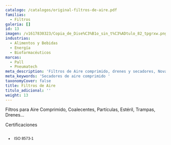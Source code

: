 ```yaml
---
catalogo: /catalogos/original-filtros-de-aire.pdf
familias:
  - Filtros
galeria: []
id: 13
imagen: /v1617830323/Copia_de_Dise%C3%B1o_sin_t%C3%ADtulo_82_tpgrxw.png
industrias:
  - Alimentos y Bebidas
  - Energía
  - Biofarmacéuticos
marcas:
  - Pall
  - Pneumatech
meta_description: 'Filtros de Aire comprimido, drenes y secadores, Novatec consultemos !!'
meta_keywords: 'Secadores de aire comprimido '
taxonomyCover: false
title: Filtros de Aire
titulo_adicional: ''
weight: 13
---
```


<p>Filtros para Aire Comprimido, Coalecentes, Partículas, Estéril, Trampas, Drenes...</p>
<p>Certificaciones </p>
<div class="page" title="Page 3">
<div class="section">
<div class="layoutArea">
<div class="column">
<ul>
<li style="font-size: 9pt; font-family: Helvetica;">
<p><span style="font-size: 9pt;"> ISO 8573-1 </span></p>
</li>
</ul>
</div>
</div>
</div>
</div>
